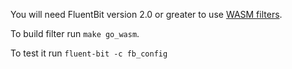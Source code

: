 You will need FluentBit version 2.0 or greater to use [WASM filters](https://docs.fluentbit.io/manual/development/wasm-filter-plugins).


To build filter run `make go_wasm`.

To test it run `fluent-bit -c fb_config`